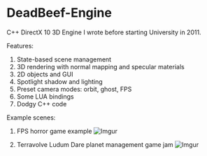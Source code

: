 # DeadBeef-Engine
C++ DirectX 10 3D Engine I wrote before starting University in 2011.

Features:
1. State-based scene management
2. 3D rendering with normal mapping and specular materials
3. 2D objects and GUI
4. Spotlight shadow and lighting
5. Preset camera modes: orbit, ghost, FPS
6. Some LUA bindings
7. Dodgy C++ code

Example scenes:
1. FPS horror game example
![Imgur](https://i.imgur.com/zZMf0Jd.jpg)

2. Terravolve Ludum Dare planet management game jam
![Imgur](https://i.imgur.com/Dt2a7ko.jpg)
